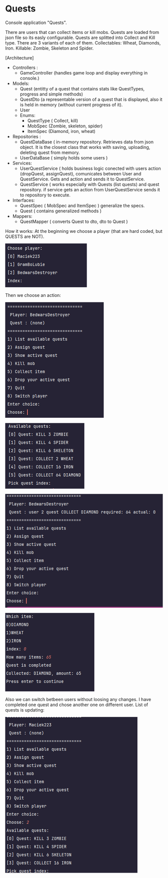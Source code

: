 # Quests
Console application "Quests".

There are users that can collect items or kill mobs.
Quests are loaded from json file so its easly configurable.
Quests are splitted into Collect and Kill type.
There are 3 variants of each of them. Collectables: Wheat, Diamonds, Iron. Killable: Zombie, Skeleton and Spider.

[Architecture]

* Controllers :
  - GameController (handles game loop and display everything in console.)
* Models:
  - Quest (entitty of a quest that contains stats like QuestTypes, progress and simple methods)
  - QuestDto (a representable version of a quest that is displayed, also it is held in memory (without current progress of it).
  - User 
  * Enums: 
    - QuestType ( Collect, kill) 
    - MobSpec (Zombie, skeleton, spider)
    - ItemSpec (Diamond, iron, wheat)
* Repositories :
  - QuestDataBase ( in-memory repository. Retrieves data from json object. It is the closest class that works with saving, uploading, deleting quest from memory.
  - UserDataBase ( simply holds some users )
* Services:
  - UserQuestService ( holds business logic conected with users action (dropQuest, assignQuest), comunicates between User and QuestService. Gets and action and sends it to QuestService.
  - QuestService ( works especially with Quests (list quests) and quest repository.  if service gets an action from UserQuestService sends it to repository to execute.
* Interfaces:
  - QuestSpec ( MobSpec and ItemSpec ) generalize the specs.
  - Quest ( contains generalized methods )
* Mappers:
  - QuestMapper ( converts Quest to dto, dto to Quest )

How it works:
At the beginning we choose a player (that are hard coded, but QUESTS are NOT).

![alt text](https://github.com/Gwozdz1uuu/Quests/blob/main/src/main/resources/screenShots/img.png)

Then we choose an action: 

![alt text](https://github.com/Gwozdz1uuu/Quests/blob/main/src/main/resources/screenShots/img_1.png)

![alt text](https://github.com/Gwozdz1uuu/Quests/blob/main/src/main/resources/screenShots/img_2.png)

![alt text](https://github.com/Gwozdz1uuu/Quests/blob/main/src/main/resources/screenShots/img_3.png)

![alt text](https://github.com/Gwozdz1uuu/Quests/blob/main/src/main/resources/screenShots/img_4.png)

Also we can switch betbeen users without loosing any changes. I have completed one quest and chose another one on different user.
List of quests is updating: 

![alt text](https://github.com/Gwozdz1uuu/Quests/blob/main/src/main/resources/screenShots/img_5.png)
